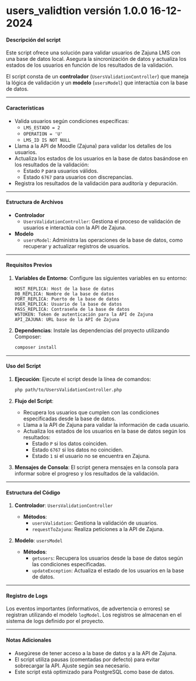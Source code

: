 # users_validtion versión 1.0.0 16-12-2024


#### **Descripción del script**
Este script ofrece una solución para validar usuarios de Zajuna LMS con una base de datos local. Asegura la sincronización de datos y actualiza los estados de los usuarios en función de los resultados de la validación.

El script consta de un **controlador** (`UsersValidationController`) que maneja la lógica de validación y un **modelo** (`usersModel`) que interactúa con la base de datos.

---

#### **Características**
- Valida usuarios según condiciones específicas:
  - `LMS_ESTADO = 2`
  - `OPERATION = 'U'`
  - `LMS_ID IS NOT NULL`
- Llama a la API de Moodle (Zajuna) para validar los detalles de los usuarios.
- Actualiza los estados de los usuarios en la base de datos basándose en los resultados de la validación:
  - Estado `P` para usuarios válidos.
  - Estado `6767` para usuarios con discrepancias.
- Registra los resultados de la validación para auditoría y depuración.

---

#### **Estructura de Archivos**
- **Controlador**
  - `UsersValidationController`: Gestiona el proceso de validación de usuarios e interactúa con la API de Zajuna.
- **Modelo**
  - `usersModel`: Administra las operaciones de la base de datos, como recuperar y actualizar registros de usuarios.

---

#### **Requisitos Previos**
1. **Variables de Entorno**:
   Configure las siguientes variables en su entorno:
   ```
   HOST_REPLICA: Host de la base de datos
   DB_REPLICA: Nombre de la base de datos
   PORT_REPLICA: Puerto de la base de datos
   USER_REPLICA: Usuario de la base de datos
   PASS_REPLICA: Contraseña de la base de datos
   WSTOKEN: Token de autenticación para la API de Zajuna
   API_ZAJUNA: URL base de la API de Zajuna
   ```

2. **Dependencias**:
   Instale las dependencias del proyecto utilizando Composer:
   ```bash
   composer install
   ```

---

#### **Uso del Script**
1. **Ejecución**:
   Ejecute el script desde la línea de comandos:
   ```bash
   php path/to/UsersValidationController.php
   ```

2. **Flujo del Script**:
   - Recupera los usuarios que cumplen con las condiciones especificadas desde la base de datos.
   - Llama a la API de Zajuna para validar la información de cada usuario.
   - Actualiza los estados de los usuarios en la base de datos según los resultados:
     - Estado `P` si los datos coinciden.
     - Estado `6767` si los datos no coinciden.
     - Estado `1` si el usuario no se encuentra en Zajuna.

3. **Mensajes de Consola**:
   El script genera mensajes en la consola para informar sobre el progreso y los resultados de la validación.

---

#### **Estructura del Código**
1. **Controlador**: `UsersValidationController`
   - **Métodos**:
     - `usersValidation`: Gestiona la validación de usuarios.
     - `requestToZajuna`: Realiza peticiones a la API de Zajuna.

2. **Modelo**: `usersModel`
   - **Métodos**:
     - `getusers`: Recupera los usuarios desde la base de datos según las condiciones especificadas.
     - `updateException`: Actualiza el estado de los usuarios en la base de datos.

---

#### **Registro de Logs**
Los eventos importantes (informativos, de advertencia o errores) se registran utilizando el modelo `logModel`. Los registros se almacenan en el sistema de logs definido por el proyecto.

---

#### **Notas Adicionales**
- Asegúrese de tener acceso a la base de datos y a la API de Zajuna.
- El script utiliza pausas (comentadas por defecto) para evitar sobrecargar la API. Ajuste según sea necesario.
- Este script está optimizado para PostgreSQL como base de datos.
